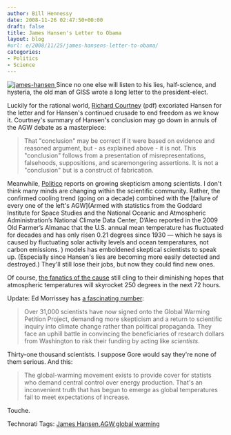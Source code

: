 ```yaml
---
author: Bill Hennessy
date: 2008-11-26 02:47:50+00:00
draft: false
title: James Hansen's Letter to Obama
layout: blog
#url: e/2008/11/25/james-hansens-letter-to-obama/
categories:
- Politics
- Science
---
```


[![james-hansen](https://hennessysview.com/wp-content/uploads/2008/11/james-hansen-thumb.jpg)
](https://hennessysview.com/wp-content/uploads/2008/11/james-hansen.jpg) Since no one else will listen to his lies, half-science, and hysteria, the old man of GISS wrote a long letter to the president-elect. 

 

Luckily for the rational world, [Richard Courtney](https://co2sceptics.com/attachments/ftp/Heansen-Obama_letter_comments.pdf) (pdf) excoriated Hansen for the letter and for Hansen's continued crusade to end freedom as we know it. Courtney's summary of Hansen's conclusion may go down in annuls of the AGW debate as a masterpiece:

 

>   
> 
> That "conclusion" may be correct if it were based on evidence and reasoned argument, but - as explained above - it is not. This "conclusion" follows from a presentation of misrepresentations, falsehoods, suppositions, and scaremongering assertions. It is not a "conclusion" but is a construct of fabrication.
> 
> 

 

Meanwhile, [Politico](https://www.politico.com/news/stories/1108/15938.html) reports on growing skepticism among scientists. I don't think many minds are changing within the scientific community. Rather, the confirmed cooling trend (going on a decade) combined with the [failure of every one of the left's AGW](Armed with statistics from the Goddard Institute for Space Studies and the National Oceanic and Atmospheric Administration’s National Climate Data Center, D’Aleo reported in the 2009 Old Farmer’s Almanac that the U.S. annual mean temperature has fluctuated for decades and has only risen 0.21 degrees since 1930 — which he says is caused by fluctuating solar activity levels and ocean temperatures, not carbon emissions.  ) models has emboldened skeptical scientists to speak up. (Especially since Hansen's lies are becoming more easily detected and destroyed.) They'll still lose their jobs, but now they could find new ones.

 

Of course, [the fanatics of the cause](https://www.washingtonmonthly.com/archives/individual/2008_11/015816.php) still cling to their diminishing hopes that atmospheric temperatures will skyrocket 250 degrees in the next 72 hours.

 

Update: Ed Morrissey has [a fascinating number](https://hotair.com/archives/2008/11/25/consensus-dissipating-on-global-warming/):

 

>   
> 
> Over 31,000 scientists have now signed onto the Global Warming Petition Project, demanding more skepticism and a return to scientific inquiry into climate change rather than political propaganda. They face an uphill battle in convincing the beneficiaries of research dollars from Washington to risk their funding by acting like _scientists_.
> 
> 

 

Thirty-one thousand scientists. I suppose Gore would say they're none of them serious. And this:

 

>   
> 
> The global-warming movement exists to provide cover for statists who demand central control over energy production. That's an inconvenient truth that has begun to emerge as global temperatures fail to meet expectations of increase. 
> 
> 

 

Touche. 

 

Technorati Tags: [James Hansen](https://technorati.com/tags/James%20Hansen),[AGW](https://technorati.com/tags/AGW),[global warming](https://technorati.com/tags/global%20warming)
